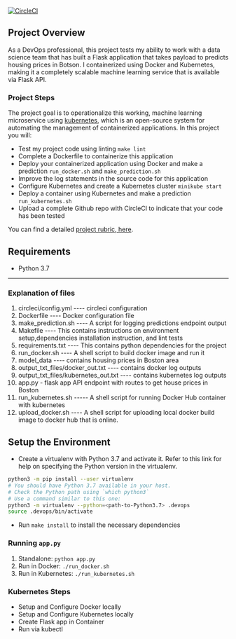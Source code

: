 
[![CircleCI](https://dl.circleci.com/status-badge/img/gh/ebunola/operationalize-ml-microservices-kubernetes/tree/master.svg?style=svg)](https://dl.circleci.com/status-badge/redirect/gh/Uceeyjudy/ebunola/operationalize-ml-microservices-kubernetes/tree/master)
## Project Overview

As a DevOps professional, this project tests my ability to work with a data science team that has built a Flask application that takes payload to predicts housing prices in Botson. I containerized using Docker and Kubernetes, making it a completely scalable machine learning service that is available via Flask API.

### Project Steps

The project goal is to operationalize this working, machine learning microservice using [kubernetes](https://kubernetes.io/), which is an open-source system for automating the management of containerized applications. In this project you will:
* Test my project code using linting `make lint`
* Complete a Dockerfile to containerize this application
* Deploy your containerized application using Docker and make a prediction `run_docker.sh` and `make_prediction.sh`
* Improve the log statements in the source code for this application
* Configure Kubernetes and create a Kubernetes cluster `minikube start`
* Deploy a container using Kubernetes and make a prediction  `run_kubernetes.sh`
* Upload a complete Github repo with CircleCI to indicate that your code has been tested

You can find a detailed [project rubric, here](https://review.udacity.com/#!/rubrics/2576/view).

## Requirements
 - Python 3.7

---
### Explanation of files
1. circleci/config.yml ---- circleci configuration
2. Dockerfile ---- Docker configuration file
3. make_prediction.sh ---- A script for  logging  predictions endpoint output
4. Makefile ---- This contains instructions on environment setup,dependencies installation instruction, and lint tests
5. requirements.txt ---- This contains python dependencies for the project
6. run_docker.sh ---- A shell script to build docker image and run it
7. model_data ---- contains housing prices in Boston area
8. output_txt_files/docker_out.txt ---- contains docker log outputs
9. output_txt_files/kubernetes_out.txt ---- contains kubernetes log outputs
10. app.py - flask app API endpoint with routes to get house prices in Boston
11. run_kubernetes.sh ----- A  shell script for  running   Docker Hub container with kubernetes
12. upload_docker.sh ---- A  shell script for  uploading local docker build image to docker hub that is online.
 



## Setup the Environment

* Create a virtualenv with Python 3.7 and activate it. Refer to this link for help on specifying the Python version in the virtualenv. 
```bash
python3 -m pip install --user virtualenv
# You should have Python 3.7 available in your host. 
# Check the Python path using `which python3`
# Use a command similar to this one:
python3 -m virtualenv --python=<path-to-Python3.7> .devops
source .devops/bin/activate
```
* Run `make install` to install the necessary dependencies

### Running `app.py`

1. Standalone:  `python app.py`
2. Run in Docker:  `./run_docker.sh`
3. Run in Kubernetes:  `./run_kubernetes.sh`

### Kubernetes Steps

* Setup and Configure Docker locally
* Setup and Configure Kubernetes locally
* Create Flask app in Container
* Run via kubectl